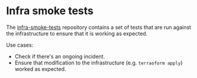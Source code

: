 # Infra smoke tests

The [infra-smoke-tests] repository contains a set of tests that are run against
the infrastructure to ensure that it is working as expected.

Use cases:

- Check if there's an ongoing incident.
- Ensure that modification to the infrastructure (e.g. `terraoform apply`)
  worked as expected.

[infra-smoke-tests]: https://github.com/rust-lang/infra-smoke-tests
